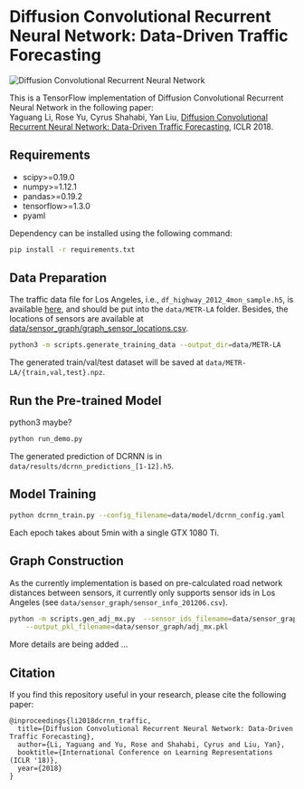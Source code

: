 # Diffusion Convolutional Recurrent Neural Network: Data-Driven Traffic Forecasting

![Diffusion Convolutional Recurrent Neural Network](figures/model_architecture.jpg "Model Architecture")

This is a TensorFlow implementation of Diffusion Convolutional Recurrent Neural Network in the following paper: \
Yaguang Li, Rose Yu, Cyrus Shahabi, Yan Liu, [Diffusion Convolutional Recurrent Neural Network: Data-Driven Traffic Forecasting](https://arxiv.org/abs/1707.01926), ICLR 2018.


## Requirements
- scipy>=0.19.0
- numpy>=1.12.1
- pandas>=0.19.2
- tensorflow>=1.3.0
- pyaml


Dependency can be installed using the following command:
```bash
pip install -r requirements.txt
```

## Data Preparation
The traffic data file for Los Angeles, i.e., `df_highway_2012_4mon_sample.h5`, is available [here](https://drive.google.com/open?id=1tjf5aXCgUoimvADyxKqb-YUlxP8O46pb), and should be
put into the `data/METR-LA` folder.
Besides, the locations of sensors are available at [data/sensor_graph/graph_sensor_locations.csv](https://github.com/liyaguang/DCRNN/blob/master/data/sensor_graph/graph_sensor_locations.csv).
```bash
python3 -m scripts.generate_training_data --output_dir=data/METR-LA
```
The generated train/val/test dataset will be saved at `data/METR-LA/{train,val,test}.npz`.


## Run the Pre-trained Model
python3 maybe?
```bash
python run_demo.py
```
The generated prediction of DCRNN is in `data/results/dcrnn_predictions_[1-12].h5`.


## Model Training
```bash
python dcrnn_train.py --config_filename=data/model/dcrnn_config.yaml
```
Each epoch takes about 5min with a single GTX 1080 Ti.

## Graph Construction
 As the currently implementation is based on pre-calculated road network distances between sensors, it currently only
 supports sensor ids in Los Angeles (see `data/sensor_graph/sensor_info_201206.csv`).

```bash
python -m scripts.gen_adj_mx.py  --sensor_ids_filename=data/sensor_graph/graph_sensor_ids.txt --normalized_k=0.1\
    --output_pkl_filename=data/sensor_graph/adj_mx.pkl
```

More details are being added ...

## Citation

If you find this repository useful in your research, please cite the following paper:
```
@inproceedings{li2018dcrnn_traffic,
  title={Diffusion Convolutional Recurrent Neural Network: Data-Driven Traffic Forecasting},
  author={Li, Yaguang and Yu, Rose and Shahabi, Cyrus and Liu, Yan},
  booktitle={International Conference on Learning Representations (ICLR '18)},
  year={2018}
}
```
